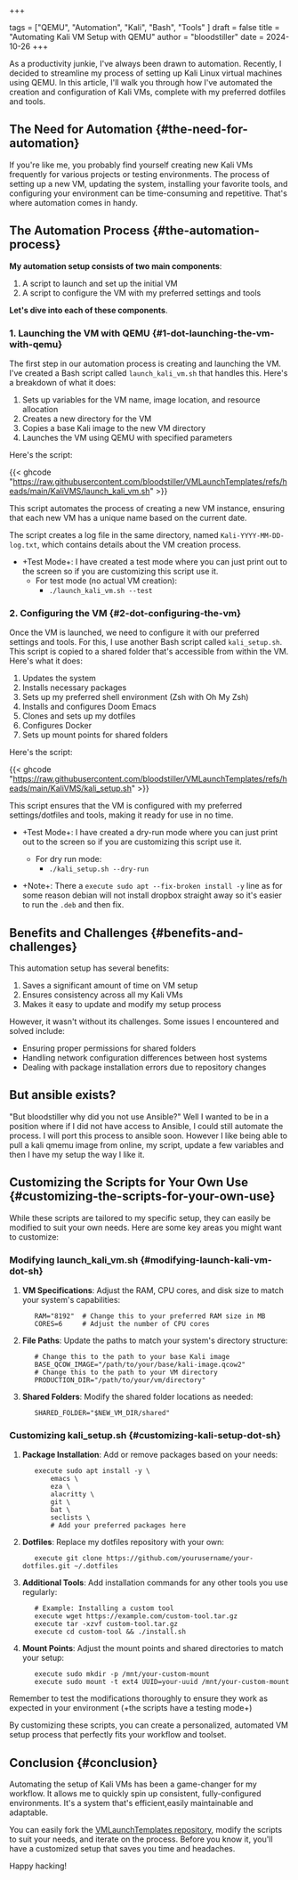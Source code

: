 +++

tags = ["QEMU", "Automation", "Kali", "Bash", "Tools" ]
draft = false
title = "Automating Kali VM Setup with QEMU"
author = "bloodstiller"
date = 2024-10-26
+++

As a productivity junkie, I've always been drawn to automation. Recently, I decided to streamline my process of setting up Kali Linux virtual machines using QEMU. In this article, I'll walk you through how I've automated the creation and configuration of Kali VMs, complete with my preferred dotfiles and tools.



## The Need for Automation {#the-need-for-automation}

If you're like me, you probably find yourself creating new Kali VMs frequently for various projects or testing environments. The process of setting up a new VM, updating the system, installing your favorite tools, and configuring your environment can be time-consuming and repetitive. That's where automation comes in handy.


## The Automation Process {#the-automation-process}

**My automation setup consists of two main components**:

1.  A script to launch and set up the initial VM
2.  A script to configure the VM with my preferred settings and tools

**Let's dive into each of these components**.


### 1. Launching the VM with QEMU {#1-dot-launching-the-vm-with-qemu}

The first step in our automation process is creating and launching the VM. I've created a Bash script called `launch_kali_vm.sh` that handles this. Here's a breakdown of what it does:

1.  Sets up variables for the VM name, image location, and resource allocation
2.  Creates a new directory for the VM
3.  Copies a base Kali image to the new VM directory
4.  Launches the VM using QEMU with specified parameters

Here's the script:

{{< ghcode "https://raw.githubusercontent.com/bloodstiller/VMLaunchTemplates/refs/heads/main/KaliVMS/launch_kali_vm.sh"   >}}

This script automates the process of creating a new VM instance, ensuring that each new VM has a unique name based on the current date.

The script creates a log file in the same directory, named `Kali-YYYY-MM-DD-log.txt`, which contains details about the VM creation process.

-   +Test Mode+: I have created a test mode where you can just print out to the screen so if you are customizing this script use it.
    -   For test mode (no actual VM creation):
        -   `./launch_kali_vm.sh --test`


### 2. Configuring the VM {#2-dot-configuring-the-vm}

Once the VM is launched, we need to configure it with our preferred settings and tools. For this, I use another Bash script called `kali_setup.sh`. This script is copied to a shared folder that's accessible from within the VM. Here's what it does:

1.  Updates the system
2.  Installs necessary packages
3.  Sets up my preferred shell environment (Zsh with Oh My Zsh)
4.  Installs and configures Doom Emacs
5.  Clones and sets up my dotfiles
6.  Configures Docker
7.  Sets up mount points for shared folders

Here's the script:

{{< ghcode "https://raw.githubusercontent.com/bloodstiller/VMLaunchTemplates/refs/heads/main/KaliVMS/kali_setup.sh" >}}

This script ensures that the VM is configured with my preferred settings/dotfiles and tools, making it ready for use in no time.

-   +Test Mode+: I have created a dry-run mode where you can just print out to the screen so if you are customizing this script use it.
    -   For dry run mode:
        -   `./kali_setup.sh --dry-run`

- +Note+: There a `execute sudo apt --fix-broken install -y` line as for some reason debian will not install dropbox straight away so it's easier to run the `.deb` and then fix.

## Benefits and Challenges {#benefits-and-challenges}

This automation setup has several benefits:

1.  Saves a significant amount of time on VM setup
2.  Ensures consistency across all my Kali VMs
3.  Makes it easy to update and modify my setup process

However, it wasn't without its challenges. Some issues I encountered and solved include:

-   Ensuring proper permissions for shared folders
-   Handling network configuration differences between host systems
-   Dealing with package installation errors due to repository changes

## But ansible exists? 
"But bloodstiller why did you not use Ansible?" Well I wanted to be in a position where if I did not have access to Ansible, I could still automate the process. I will port this process to ansible soon. However I like being able to pull a kali qmemu image from online, my script, update a few variables and then I have my setup the way I like it. 


## Customizing the Scripts for Your Own Use {#customizing-the-scripts-for-your-own-use}

While these scripts are tailored to my specific setup, they can easily be modified to suit your own needs. Here are some key areas you might want to customize:


### Modifying launch_kali_vm.sh {#modifying-launch-kali-vm-dot-sh}

1.  **VM Specifications**: Adjust the RAM, CPU cores, and disk size to match your system's capabilities:
    ```shell
       RAM="8192"  # Change this to your preferred RAM size in MB
       CORES=6     # Adjust the number of CPU cores
    ```

2.  **File Paths**: Update the paths to match your system's directory structure:
    ```shell
       # Change this to the path to your base Kali image
       BASE_QCOW_IMAGE="/path/to/your/base/kali-image.qcow2"
       # Change this to the path to your VM directory
       PRODUCTION_DIR="/path/to/your/vm/directory"
    ```

3.  **Shared Folders**: Modify the shared folder locations as needed:
    ```shell
       SHARED_FOLDER="$NEW_VM_DIR/shared"
    ```


### Customizing kali_setup.sh {#customizing-kali-setup-dot-sh}

1.  **Package Installation**: Add or remove packages based on your needs:
    ```shell
       execute sudo apt install -y \
           emacs \
           eza \
           alacritty \
           git \
           bat \
           seclists \
           # Add your preferred packages here
    ```

2.  **Dotfiles**: Replace my dotfiles repository with your own:
    ```shell
       execute git clone https://github.com/yourusername/your-dotfiles.git ~/.dotfiles
    ```

3.  **Additional Tools**: Add installation commands for any other tools you use regularly:
    ```shell
       # Example: Installing a custom tool
       execute wget https://example.com/custom-tool.tar.gz
       execute tar -xzvf custom-tool.tar.gz
       execute cd custom-tool && ./install.sh
    ```

4.  **Mount Points**: Adjust the mount points and shared directories to match your setup:
    ```shell
       execute sudo mkdir -p /mnt/your-custom-mount
       execute sudo mount -t ext4 UUID=your-uuid /mnt/your-custom-mount
    ```

Remember to test the modifications thoroughly to ensure they work as expected in your environment (+the scripts have a testing mode+) 

By customizing these scripts, you can create a personalized, automated VM setup process that perfectly fits your workflow and toolset.


## Conclusion {#conclusion}

Automating the setup of Kali VMs has been a game-changer for my workflow. It allows me to quickly spin up consistent, fully-configured environments. It's a system that's efficient,easily maintainable and adaptable.

You can easily fork the [VMLaunchTemplates repository](https://github.com/bloodstiller/VMLaunchTemplates), modify the scripts to suit your needs, and iterate on the process. Before you know it, you'll have a customized setup that saves you time and headaches.

Happy hacking!
